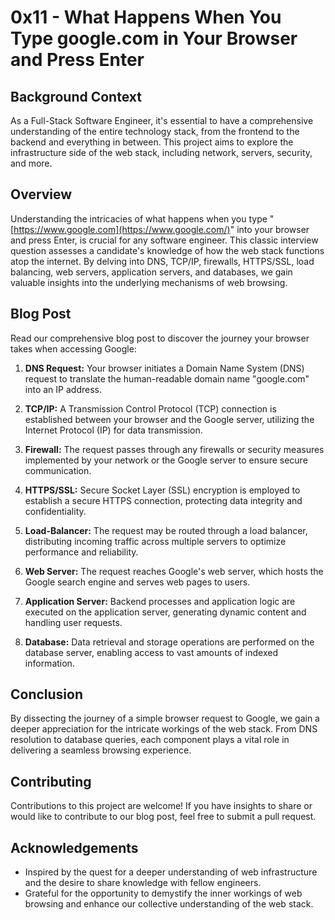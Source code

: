 # 0x11 - What Happens When You Type google.com in Your Browser and Press Enter

## Background Context
As a Full-Stack Software Engineer, it's essential to have a comprehensive understanding of the entire technology stack, from the frontend to the backend and everything in between. This project aims to explore the infrastructure side of the web stack, including network, servers, security, and more.

## Overview
Understanding the intricacies of what happens when you type "[https://www.google.com](https://www.google.com/)" into your browser and press Enter, is crucial for any software engineer. This classic interview question assesses a candidate's knowledge of how the web stack functions atop the internet. By delving into DNS, TCP/IP, firewalls, HTTPS/SSL, load balancing, web servers, application servers, and databases, we gain valuable insights into the underlying mechanisms of web browsing.

## Blog Post
Read our comprehensive blog post to discover the journey your browser takes when accessing Google:

1.  **DNS Request:** Your browser initiates a Domain Name System (DNS) request to translate the human-readable domain name "google.com" into an IP address.
    
2.  **TCP/IP:** A Transmission Control Protocol (TCP) connection is established between your browser and the Google server, utilizing the Internet Protocol (IP) for data transmission.
    
3.  **Firewall:** The request passes through any firewalls or security measures implemented by your network or the Google server to ensure secure communication.
    
4.  **HTTPS/SSL:** Secure Socket Layer (SSL) encryption is employed to establish a secure HTTPS connection, protecting data integrity and confidentiality.
    
5.  **Load-Balancer:** The request may be routed through a load balancer, distributing incoming traffic across multiple servers to optimize performance and reliability.
    
6.  **Web Server:** The request reaches Google's web server, which hosts the Google search engine and serves web pages to users.
    
7.  **Application Server:** Backend processes and application logic are executed on the application server, generating dynamic content and handling user requests.
    
8.  **Database:** Data retrieval and storage operations are performed on the database server, enabling access to vast amounts of indexed information.
    

## Conclusion
By dissecting the journey of a simple browser request to Google, we gain a deeper appreciation for the intricate workings of the web stack. From DNS resolution to database queries, each component plays a vital role in delivering a seamless browsing experience.

## Contributing
Contributions to this project are welcome! If you have insights to share or would like to contribute to our blog post, feel free to submit a pull request.

## Acknowledgements

-   Inspired by the quest for a deeper understanding of web infrastructure and the desire to share knowledge with fellow engineers.
-   Grateful for the opportunity to demystify the inner workings of web browsing and enhance our collective understanding of the web stack.
